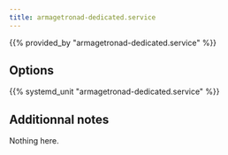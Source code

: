 ```yaml
---
title: armagetronad-dedicated.service
---
```


{{% provided_by "armagetronad-dedicated.service" %}}

## Options

{{% systemd_unit "armagetronad-dedicated.service" %}}

## Additionnal notes

Nothing here.